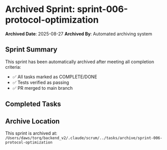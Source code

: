 # Archived Sprint: sprint-006-protocol-optimization

**Archived Date**: 2025-08-27
**Archived By**: Automated archiving system

## Sprint Summary
This sprint has been automatically archived after meeting all completion criteria:
- ✅ All tasks marked as COMPLETE/DONE
- ✅ Tests verified as passing
- ✅ PR merged to main branch

## Completed Tasks

## Archive Location
This sprint is archived at: `/Users/daws/torq/backend_v2/.claude/scrum/../tasks/archive/sprint-006-protocol-optimization`
